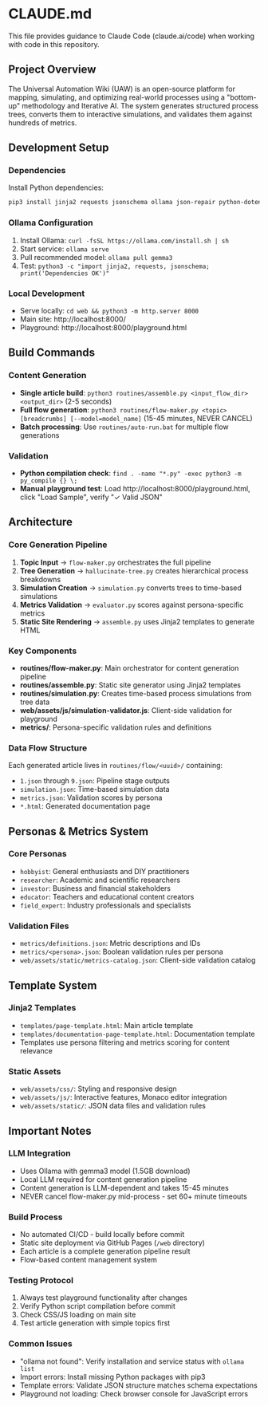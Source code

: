 # CLAUDE.md

This file provides guidance to Claude Code (claude.ai/code) when working with code in this repository.

## Project Overview

The Universal Automation Wiki (UAW) is an open-source platform for mapping, simulating, and optimizing real-world processes using a "bottom-up" methodology and Iterative AI. The system generates structured process trees, converts them to interactive simulations, and validates them against hundreds of metrics.

## Development Setup

### Dependencies
Install Python dependencies:
```bash
pip3 install jinja2 requests jsonschema ollama json-repair python-dotenv
```

### Ollama Configuration
1. Install Ollama: `curl -fsSL https://ollama.com/install.sh | sh`
2. Start service: `ollama serve`
3. Pull recommended model: `ollama pull gemma3`
4. Test: `python3 -c "import jinja2, requests, jsonschema; print('Dependencies OK')"`

### Local Development
- Serve locally: `cd web && python3 -m http.server 8000`
- Main site: http://localhost:8000/
- Playground: http://localhost:8000/playground.html

## Build Commands

### Content Generation
- **Single article build**: `python3 routines/assemble.py <input_flow_dir> <output_dir>` (2-5 seconds)
- **Full flow generation**: `python3 routines/flow-maker.py <topic> [breadcrumbs] [--model=model_name]` (15-45 minutes, NEVER CANCEL)
- **Batch processing**: Use `routines/auto-run.bat` for multiple flow generations

### Validation
- **Python compilation check**: `find . -name "*.py" -exec python3 -m py_compile {} \;`
- **Manual playground test**: Load http://localhost:8000/playground.html, click "Load Sample", verify "✓ Valid JSON"

## Architecture

### Core Generation Pipeline
1. **Topic Input** → `flow-maker.py` orchestrates the full pipeline
2. **Tree Generation** → `hallucinate-tree.py` creates hierarchical process breakdowns
3. **Simulation Creation** → `simulation.py` converts trees to time-based simulations
4. **Metrics Validation** → `evaluator.py` scores against persona-specific metrics
5. **Static Site Rendering** → `assemble.py` uses Jinja2 templates to generate HTML

### Key Components
- **routines/flow-maker.py**: Main orchestrator for content generation pipeline
- **routines/assemble.py**: Static site generator using Jinja2 templates
- **routines/simulation.py**: Creates time-based process simulations from tree data
- **web/assets/js/simulation-validator.js**: Client-side validation for playground
- **metrics/**: Persona-specific validation rules and definitions

### Data Flow Structure
Each generated article lives in `routines/flow/<uuid>/` containing:
- `1.json` through `9.json`: Pipeline stage outputs
- `simulation.json`: Time-based simulation data
- `metrics.json`: Validation scores by persona
- `*.html`: Generated documentation page

## Personas & Metrics System

### Core Personas
- `hobbyist`: General enthusiasts and DIY practitioners
- `researcher`: Academic and scientific researchers
- `investor`: Business and financial stakeholders
- `educator`: Teachers and educational content creators
- `field_expert`: Industry professionals and specialists

### Validation Files
- `metrics/definitions.json`: Metric descriptions and IDs
- `metrics/<persona>.json`: Boolean validation rules per persona
- `web/assets/static/metrics-catalog.json`: Client-side validation catalog

## Template System

### Jinja2 Templates
- `templates/page-template.html`: Main article template
- `templates/documentation-page-template.html`: Documentation template
- Templates use persona filtering and metrics scoring for content relevance

### Static Assets
- `web/assets/css/`: Styling and responsive design
- `web/assets/js/`: Interactive features, Monaco editor integration
- `web/assets/static/`: JSON data files and validation rules

## Important Notes

### LLM Integration
- Uses Ollama with gemma3 model (1.5GB download)
- Local LLM required for content generation pipeline
- Content generation is LLM-dependent and takes 15-45 minutes
- NEVER cancel flow-maker.py mid-process - set 60+ minute timeouts

### Build Process
- No automated CI/CD - build locally before commit
- Static site deployment via GitHub Pages (`/web` directory)
- Each article is a complete generation pipeline result
- Flow-based content management system

### Testing Protocol
1. Always test playground functionality after changes
2. Verify Python script compilation before commit
3. Check CSS/JS loading on main site
4. Test article generation with simple topics first

### Common Issues
- "ollama not found": Verify installation and service status with `ollama list`
- Import errors: Install missing Python packages with pip3
- Template errors: Validate JSON structure matches schema expectations
- Playground not loading: Check browser console for JavaScript errors